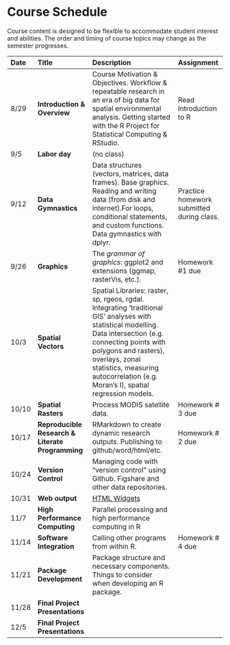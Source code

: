 # Course Schedule

Course content is designed to be flexible to accommodate student interest and abilities.  The order and timing of course topics may change as the semester progresses.  

| Date    |  Title   | Description |  Assignment |
|:--|:--|:----------------------------------------|:------------|
| 8/29    | **Introduction & Overview** | Course Motivation & Objectives. Workflow & repeatable research in an era of big data for spatial environmental analysis. Getting started with the R Project for Statistical Computing & RStudio.| Read Introduction to R  |
| 9/5 | **Labor day** | (no class)   | |
| 9/12 | **Data Gymnastics** | Data structures (vectors, matrices, data frames). Base graphics. Reading and writing data (from disk and internet).For loops, conditional statements, and custom functions. Data gymnastics with dplyr. |  Practice homework submitted during class. |
| 9/26 | **Graphics** | The _grammar of graphics_: ggplot2 and extensions (ggmap, rasterVis, etc.). | Homework #1 due |
| 10/3 | **Spatial Vectors** | Spatial Libraries: raster, sp, rgeos, rgdal. Integrating ‘traditional GIS’ analyses with statistical modelling.  Data intersection (e.g. connecting points with polygons and rasters), overlays, zonal statistics, measuring autocorrelation (e.g. Moran’s I), spatial regression models. | |
| 10/10 | **Spatial Rasters** | Process MODIS satellite data. | Homework # 3 due |
| 10/17 | **Reproducible Research & Literate Programming** | RMarkdown to create dynamic research outputs.  Publishing to github/word/html/etc.  | Homework # 2 due |
| 10/24 | **Version Control** | Managing code with “version control" using Github. Figshare and other data repositories. | |
| 10/31 | **Web output** | [HTML Widgets](http://www.htmlwidgets.org) | |
| 11/7 | **High Performance Computing** | Parallel processing and high performance computing in R  | |
| 11/14 | **Software Integration** | Calling other programs from within R. | Homework # 4 due |
| 11/21 |  **Package Development** |  Package structure and necessary components.  Things to consider when developing an R package. | |
| 11/28 | **Final Project Presentations** | | |
| 12/5  | **Final Project Presentations** | | |
